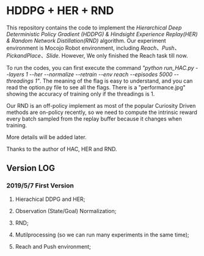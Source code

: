 # HDDPG + HER + RND
This repository contains the code to implement the *Hierarchical Deep Deterministic Policy Gradient (HDDPG) & Hindsight Experience Replay(HER) & Random Network Distillation(RND)* algorithm. Our experiment environment is Mocojo Robot environment, including *Reach、Push、PickandPlace、Slide*. However, We only finished the Reach task till now.

To run the codes, you can first execute the command *"python run_HAC.py --layers 1 --her --normalize  --retrain  --env reach  --episodes 5000 --threadings 1"*. The meaning of the flag is easy to understand, and you can read the option.py file to see all the flags. There is a "performance.jpg" showing the accuracy of training only if the threadings is 1.

Our RND is an off-policy implement as most of the popular Curiosity Driven methods are on-policy recently, so we need to compute the intrinsic reward every batch sampled from the replay buffer because it changes when training.

More details will be added later.

Thanks to the author of HAC, HER and RND. 

## Version LOG

### 2019/5/7 First Version
1.  Hierachical DDPG and HER;

2.  Observation (State/Goal) Normalization;

3.  RND;

4.  Mutilprocessing (so we can run many experiments in the same time);

5. Reach and Push environment;
